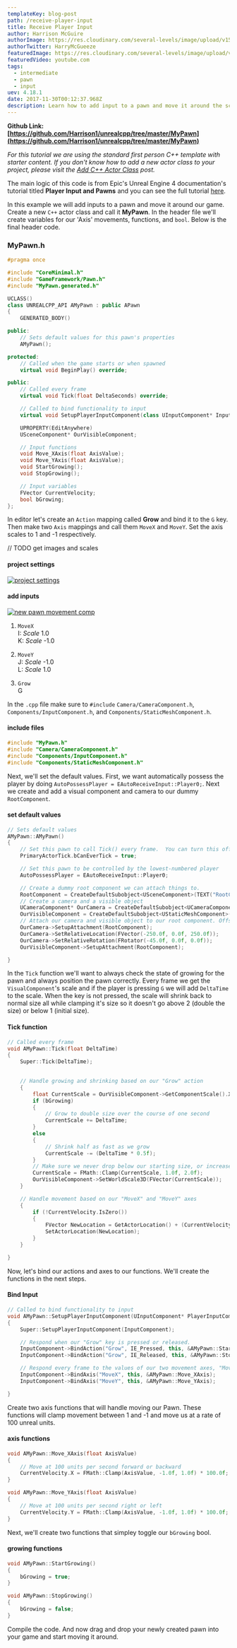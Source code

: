 ```yaml
---
templateKey: blog-post
path: /receive-player-input
title: Receive Player Input
author: Harrison McGuire
authorImage: https://res.cloudinary.com/several-levels/image/upload/v1511952457/harrison-mcguire_c8hczw.jpg
authorTwitter: HarryMcGueeze
featuredImage: https://res.cloudinary.com/several-levels/image/upload/v1512222398/moving-pawn_vstq9s.jpg
featuredVideo: youtube.com
tags:
  - intermediate
  - pawn
  - input
uev: 4.18.1
date: 2017-11-30T00:12:37.968Z
description: Learn how to add input to a pawn and move it around the scene.
---
```

**Github Link: [https://github.com/Harrison1/unrealcpp/tree/master/MyPawn](https://github.com/Harrison1/unrealcpp/tree/master/MyPawn)**

*For this tutorial we are using the standard first person C++ template with starter content. If you don't know how to add a new actor class to your project, please visit the [Add C++ Actor Class](/add-actor-class) post.*

The main logic of this code is from Epic's Unreal Engine 4 documentation's tutorial titled **Player Input and Pawns** and you can see the full tutorial [here](https://docs.unrealengine.com/latest/INT/Programming/Tutorials/PlayerInput/index.html). 

In this example we will add inputs to a pawn and move it around our game. Create a new `C++` actor class and call it **MyPawn**. In the header file we'll create variables for our 'Axis' movements, functions, and `bool`. Below is the final header code.

### MyPawn.h
```cpp
#pragma once

#include "CoreMinimal.h"
#include "GameFramework/Pawn.h"
#include "MyPawn.generated.h"

UCLASS()
class UNREALCPP_API AMyPawn : public APawn
{
	GENERATED_BODY()

public:
	// Sets default values for this pawn's properties
	AMyPawn();

protected:
	// Called when the game starts or when spawned
	virtual void BeginPlay() override;

public:
    // Called every frame
    virtual void Tick(float DeltaSeconds) override;

    // Called to bind functionality to input
    virtual void SetupPlayerInputComponent(class UInputComponent* InputComponent) override;

    UPROPERTY(EditAnywhere)
    USceneComponent* OurVisibleComponent;

    // Input functions
    void Move_XAxis(float AxisValue);
    void Move_YAxis(float AxisValue);
    void StartGrowing();
    void StopGrowing();

    // Input variables
    FVector CurrentVelocity;
    bool bGrowing;
};
```

In editor let's create an `Action` mapping called **Grow** and bind it to the `G` key. Then make two `Axis` mappings and call them `MoveX` and `MoveY`. Set the axis scales to 1 and -1 respectively.

// TODO get images and scales

#### project settings
[![project settings](https://res.cloudinary.com/several-levels/image/upload/v1512036314/pawn-project-settings_scb9ke.jpg "project settings")](https://res.cloudinary.com/several-levels/image/upload/v1512036314/pawn-project-settings_scb9ke.jpg)

#### add inputs
[![new pawn movement comp](https://res.cloudinary.com/several-levels/image/upload/v1512036314/pawn-movement-input_uejdk8.png "new pawn movement comp")](https://res.cloudinary.com/several-levels/image/upload/v1512036314/pawn-movement-input_uejdk8.png)

1. `MoveX`   
    I: *Scale* 1.0  
    K: *Scale* -1.0  

2. `MoveY`   
    J: *Scale* -1.0  
    L: *Scale* 1.0  

3. `Grow`   
    G

In the `.cpp` file make sure to `#include` `Camera/CameraComponent.h`, `Components/InputComponent.h`, and `Components/StaticMeshComponent.h`.

#### include files
```cpp
#include "MyPawn.h"
#include "Camera/CameraComponent.h"
#include "Components/InputComponent.h"
#include "Components/StaticMeshComponent.h"
```

Next, we'll set the default values. First, we want automatically possess the player by doing `AutoPossessPlayer = EAutoReceiveInput::Player0;`. Next we create and add a visual component and camera to our dummy `RootComponent`. 

#### set default values
```cpp
// Sets default values
AMyPawn::AMyPawn()
{
    // Set this pawn to call Tick() every frame.  You can turn this off to improve performance if you don't need it.
    PrimaryActorTick.bCanEverTick = true;

    // Set this pawn to be controlled by the lowest-numbered player
    AutoPossessPlayer = EAutoReceiveInput::Player0;

    // Create a dummy root component we can attach things to.
    RootComponent = CreateDefaultSubobject<USceneComponent>(TEXT("RootComponent"));
    // Create a camera and a visible object
    UCameraComponent* OurCamera = CreateDefaultSubobject<UCameraComponent>(TEXT("OurCamera"));
    OurVisibleComponent = CreateDefaultSubobject<UStaticMeshComponent>(TEXT("OurVisibleComponent"));
    // Attach our camera and visible object to our root component. Offset and rotate the camera.
    OurCamera->SetupAttachment(RootComponent);
    OurCamera->SetRelativeLocation(FVector(-250.0f, 0.0f, 250.0f));
    OurCamera->SetRelativeRotation(FRotator(-45.0f, 0.0f, 0.0f));
    OurVisibleComponent->SetupAttachment(RootComponent);

}
```

In the `Tick` function we'll want to always check the state of growing for the pawn and always position the pawn correctly. Every frame we get the `VisualComponent`'s scale and if the player is pressing `G` we will add `DeltaTime` to the scale. When the key is not pressed, the scale will shrink back to normal size all while clamping it's size so it doesn't go above 2 (double the size) or below 1 (initial size).

#### Tick function
```cpp
// Called every frame
void AMyPawn::Tick(float DeltaTime)
{
	Super::Tick(DeltaTime);

	
    // Handle growing and shrinking based on our "Grow" action
    {
        float CurrentScale = OurVisibleComponent->GetComponentScale().X;
        if (bGrowing)
        {
            // Grow to double size over the course of one second
            CurrentScale += DeltaTime;
        }
        else
        {
            // Shrink half as fast as we grow
            CurrentScale -= (DeltaTime * 0.5f);
        }
        // Make sure we never drop below our starting size, or increase past double size.
        CurrentScale = FMath::Clamp(CurrentScale, 1.0f, 2.0f);
        OurVisibleComponent->SetWorldScale3D(FVector(CurrentScale));
    }

    // Handle movement based on our "MoveX" and "MoveY" axes
    {
        if (!CurrentVelocity.IsZero())
        {
            FVector NewLocation = GetActorLocation() + (CurrentVelocity * DeltaTime);
            SetActorLocation(NewLocation);
        }
    }

}
```

Now, let's bind our actions and axes to our functions. We'll create the functions in the next steps.

#### Bind Input
```cpp
// Called to bind functionality to input
void AMyPawn::SetupPlayerInputComponent(UInputComponent* PlayerInputComponent)
{
	Super::SetupPlayerInputComponent(InputComponent);

    // Respond when our "Grow" key is pressed or released.
    InputComponent->BindAction("Grow", IE_Pressed, this, &AMyPawn::StartGrowing);
    InputComponent->BindAction("Grow", IE_Released, this, &AMyPawn::StopGrowing);

    // Respond every frame to the values of our two movement axes, "MoveX" and "MoveY".
    InputComponent->BindAxis("MoveX", this, &AMyPawn::Move_XAxis);
    InputComponent->BindAxis("MoveY", this, &AMyPawn::Move_YAxis);

}
```

Create two axis functions that will handle moving our Pawn. These functions will clamp movement between 1 and -1 and move us at a rate of 100 unreal units.

#### axis functions
```cpp
void AMyPawn::Move_XAxis(float AxisValue)
{
    // Move at 100 units per second forward or backward
    CurrentVelocity.X = FMath::Clamp(AxisValue, -1.0f, 1.0f) * 100.0f;
}

void AMyPawn::Move_YAxis(float AxisValue)
{
    // Move at 100 units per second right or left
    CurrentVelocity.Y = FMath::Clamp(AxisValue, -1.0f, 1.0f) * 100.0f;
}
```

Next, we'll create two functions that simpley toggle our `bGrowing` bool.

#### growing functions
```cpp
void AMyPawn::StartGrowing()
{
    bGrowing = true;
}

void AMyPawn::StopGrowing()
{
    bGrowing = false;
}
```

Compile the code. And now drag and drop your newly created pawn into your game and start moving it around.
